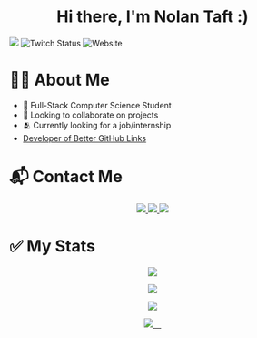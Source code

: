 <h1 align="center">Hi there, I'm Nolan Taft :)</h1>

![](https://komarev.com/ghpvc/?username=dev-nolant&style=plastic&label=PROFILE+VIEWS&color=blueviolet)
![Twitch Status](https://img.shields.io/twitch/status/swivlefan?style=plastic&color=blueviolet)
![Website](https://img.shields.io/website?down_color=lightgrey&down_message=down&style=plastic&up_color=blueviolet&up_message=online&url=https%3A%2F%2Fnolant.org)

# 🧒🏻 About Me

- 🦾 Full-Stack Computer Science Student
- 👥 Looking to collaborate on projects
- 🫂 Currently looking for a job/internship
- [Developer of Better GitHub Links](https://code.nolant.org/linkify?link=https://github.com/dev-nolant/better-github-links)

# 📬 Contact Me

<p align ="center">

  <a href ="#'downbadman#0069'" role="downbadman#0069">
  <img src="https://img.shields.io/badge/-Discord-7289da?style=for-the-badge&logo=Discord&logoColor=white"/>
  </a>
  <a href ="https://twitter.com/NaloCardOffic" role="Twitter">
  <img src="https://img.shields.io/badge/-Twitter-1DA1F2?style=for-the-badge&logo=Twitter&logoColor=white"/>
  </a>
   <a href ="https://www.facebook.com/ahmed.nouira.7792/">
  <img src="https://img.shields.io/badge/-Twitch-6441a5?style=for-the-badge&logo=Twitch&logoColor=white"/>
  </a>
</p>


# ✅ My Stats

<p align="center" >
  <a href="https://github-readme-streak-stats.herokuapp.com?user=dev-nolant&theme=tokyonight_duo">
  <img src="https://github-readme-streak-stats.herokuapp.com?user=dev-nolant&theme=tokyonight_duo" />
</a>
</p>


<p align="center">
<a href="https://github-readme-stats.vercel.app/api/top-langs/?username=dev-nolant&layout=compact&langs_count=8&hide=Mako&theme=nightowl&count_private=true&border_radius=15&border_color=#212121">
  <img  src="https://github-readme-stats.vercel.app/api/top-langs/?username=dev-nolant&layout=compact&langs_count=8&hide=Mako&theme=nightowl&count_private=true&border_radius=15&border_color=#212121" />
</a>
</p>

<p align="center" >
<a href="https://wakatime.com/@dev_nolant" target="\_blank">
  <img src="https://github-readme-stats.vercel.app/api/wakatime?username=dev_nolant&v=2&langs_count=8&custom_title=🕒 Most Used Languages Time&theme=nightowl&count_private=true&count_private=true&border_radius=15&border_color=#212121" />
  </a>
</p>

<p align="center" >
<a href="https://github-readme-stats.vercel.app/api?username=dev-nolant&count_private=true&show_icons=true&theme=nightowl&include_all_commits=true&langs_count=10&border_radius=15&border_color=#212121">
    <img src="https://github-readme-stats.vercel.app/api?username=dev-nolant&count_private=true&show_icons=true&theme=nightowl&include_all_commits=true&langs_count=10&border_radius=15&border_color=#212121" /> 
  </a>
</p>
